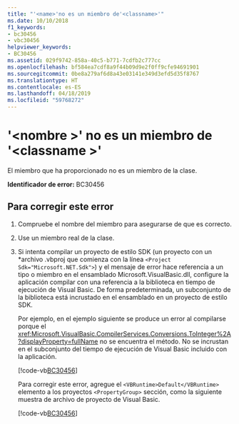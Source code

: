 ```yaml
---
title: "'<name>'no es un miembro de'<classname>'"
ms.date: 10/10/2018
f1_keywords:
- bc30456
- vbc30456
helpviewer_keywords:
- BC30456
ms.assetid: 029f9742-858a-40c5-b771-7cdfb2c777cc
ms.openlocfilehash: bf584ea7cdf8a9f44b09d9e2f0ff9cfe94691901
ms.sourcegitcommit: 0be8a279af6d8a43e03141e349d3efd5d35f8767
ms.translationtype: HT
ms.contentlocale: es-ES
ms.lasthandoff: 04/18/2019
ms.locfileid: "59768272"
---
```

# <a name="name-is-not-a-member-of-classname"></a>'\<nombre >' no es un miembro de '\<classname >'
El miembro que ha proporcionado no es un miembro de la clase.  
  
 **Identificador de error:** BC30456  
  
## <a name="to-correct-this-error"></a>Para corregir este error  
  
1. Compruebe el nombre del miembro para asegurarse de que es correcto.  
  
2. Use un miembro real de la clase.

3. Si intenta compilar un proyecto de estilo SDK (un proyecto con un \*archivo .vbproj que comienza con la línea `<Project Sdk="Microsoft.NET.Sdk">`) y el mensaje de error hace referencia a un tipo o miembro en el ensamblado Microsoft.VisualBasic.dll, configure la aplicación compilar con una referencia a la biblioteca en tiempo de ejecución de Visual Basic. De forma predeterminada, un subconjunto de la biblioteca está incrustado en el ensamblado en un proyecto de estilo SDK.

   Por ejemplo, en el ejemplo siguiente se produce un error al compilarse porque el <xref:Microsoft.VisualBasic.CompilerServices.Conversions.ToInteger%2A?displayProperty=fullName> no se encuentra el método. No se incrustan en el subconjunto del tiempo de ejecución de Visual Basic incluido con la aplicación.  

   [!code-vb[BC30456](~/samples/snippets/visualbasic/language-reference/error-messages/bc30456/program.vb)]

   Para corregir este error, agregue el `<VBRuntime>Default</VBRuntime>` elemento a los proyectos `<PropertyGroup>` sección, como la siguiente muestra de archivo de proyecto de Visual Basic.

   [!code-vb[BC30456](~/samples/snippets/visualbasic/language-reference/error-messages/bc30456/bc30456.vbproj?highlight=6)]

